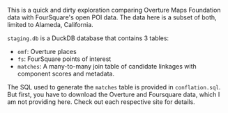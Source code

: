 This is a quick and dirty exploration comparing Overture Maps Foundation data with FourSquare's open POI data. The data here is a subset of both, limited to Alameda, California.

`staging.db` is a DuckDB database that contains 3 tables:

- `omf`: Overture places
- `fs`: FourSquare points of interest
- `matches`: A many-to-many join table of candidate linkages with component scores and metadata.

The SQL used to generate the `matches` table is provided in `conflation.sql`. But first, you have to download the Overture and Foursquare data, which I am not providing here. Check out each respective site for details.